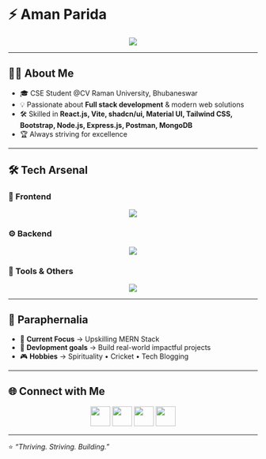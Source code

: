# ⚡ Aman Parida  

<p align="center">
  <img src="https://readme-typing-svg.herokuapp.com?font=Fira+Code&weight=500&size=24&duration=4000&pause=1000&color=00F79C&center=true&vCenter=true&width=650&lines=✨+Full-Stack+Developer;🔥+Skilled+at+MERN+Stack;🎨+Frontend+UI+Craftsman;📚+Thriving+%26+Striving" />
</p>

---

## 👨‍💻 About Me
- 🎓 CSE Student @CV Raman University, Bhubaneswar  
- 💡 Passionate about **Full stack development** & modern web solutions  
- 🛠 Skilled in **React.js, Vite, shadcn/ui, Material UI, Tailwind CSS, Bootstrap, Node.js, Express.js, Postman, MongoDB**    
- 🏆 Always striving for excellence

---

## 🛠 Tech Arsenal  

### 🎨 Frontend  
<p align="center">
  <img src="https://skillicons.dev/icons?i=react,vite,materialui,tailwind,bootstrap,html,css,js" />
</p>

### ⚙️ Backend  
<p align="center">
  <img src="https://skillicons.dev/icons?i=nodejs,express,mongodb" />
</p>

### 🔧 Tools & Others  
<p align="center">
  <img src="https://skillicons.dev/icons?i=git,github,vscode,postman,java" />
</p>

---

## 🌟 Paraphernalia 

- 🧩 **Current Focus** → Upskilling MERN Stack
- 🎯 **Devlopment goals** → Build real-world impactful projects    
- 🎮 **Hobbies** → Spirituality • Cricket • Tech Blogging  

---

## 🌐 Connect with Me  

<p align="center">
  <a href="https://github.com/Aman-Tech990"><img src="https://skillicons.dev/icons?i=github" height="40"></a>
  <a href="https://x.com/aman_tech001"><img src="https://skillicons.dev/icons?i=twitter" height="40"></a>
  <a href="https://www.linkedin.com/in/aman-parida-374468360"><img src="https://skillicons.dev/icons?i=linkedin" height="40"></a>
  <a href="mailto:amanparidaprofessional@gmail.com"><img src="https://skillicons.dev/icons?i=gmail" height="40"></a>
</p>

---

⭐ *“Thriving. Striving. Building.”*  
